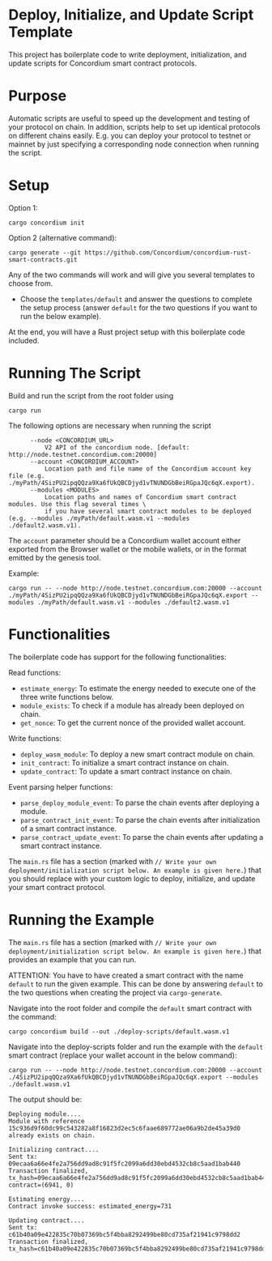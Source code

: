 # Deploy, Initialize, and Update Script Template

This project has boilerplate code to write deployment, initialization, and update scripts for Concordium smart contract protocols. 

# Purpose

Automatic scripts are useful to speed up the development and testing of your protocol on chain. 
In addition, scripts help to set up identical protocols on different chains easily. E.g. you can deploy your protocol to testnet or mainnet by just specifying a corresponding node connection when running the script.

# Setup

Option 1:

```
cargo concordium init 
```

Option 2 (alternative command):

```
cargo generate --git https://github.com/Concordium/concordium-rust-smart-contracts.git
```

Any of the two commands will work and will give you several templates to choose from. 

- Choose the `templates/default` and answer the questions to complete the setup process (answer `default` for the two questions if you want to run the below example).

At the end, you will have a Rust project setup with this boilerplate code included.

# Running The Script

Build and run the script from the root folder using
```
cargo run
```

The following options are necessary when running the script

```
      --node <CONCORDIUM_URL>
          V2 API of the concordium node. [default: http://node.testnet.concordium.com:20000]
      --account <CONCORDIUM_ACCOUNT>
          Location path and file name of the Concordium account key file (e.g. ./myPath/4SizPU2ipqQQza9Xa6fUkQBCDjyd1vTNUNDGbBeiRGpaJQc6qX.export).
      --modules <MODULES>
          Location paths and names of Concordium smart contract modules. Use this flag several times \
          if you have several smart contract modules to be deployed (e.g. --modules ./myPath/default.wasm.v1 --modules ./default2.wasm.v1).
```

The `account` parameter should be a Concordium wallet account either exported from the
Browser wallet or the mobile wallets, or in the format emitted by the
genesis tool.

Example:
```
cargo run -- --node http://node.testnet.concordium.com:20000 --account ./myPath/4SizPU2ipqQQza9Xa6fUkQBCDjyd1vTNUNDGbBeiRGpaJQc6qX.export --modules ./myPath/default.wasm.v1 --modules ./default2.wasm.v1
```

# Functionalities

The boilerplate code has support for the following functionalities:

Read functions:
- `estimate_energy`: To estimate the energy needed to execute one of the three write functions below.
- `module_exists`: To check if a module has already been deployed on chain.
- `get_nonce`: To get the current nonce of the provided wallet account.

Write functions:
- `deploy_wasm_module`: To deploy a new smart contract module on chain.
- `init_contract`: To initialize a smart contract instance on chain.
- `update_contract`: To update a smart contract instance on chain.

Event parsing helper functions:
- `parse_deploy_module_event`: To parse the chain events after deploying a module.
- `parse_contract_init_event`: To parse the chain events after initialization of a smart contract instance.
- `parse_contract_update_event`: To parse the chain events after updating a smart contract instance.

The `main.rs` file has a section (marked with `// Write your own deployment/initialization script below. An example is given here.`) that you should replace with your custom logic to deploy, initialize, and update your smart contract protocol.

# Running the Example

The `main.rs` file has a section (marked with `// Write your own deployment/initialization script below. An example is given here.`) that provides an example that you can run.

ATTENTION: You have to have created a smart contract with the name `default` to run the given example. This can be done by answering `default` to the two questions when creating the project via `cargo-generate`.

Navigate into the root folder and compile the `default` smart contract with the command:
```
cargo concordium build --out ./deploy-scripts/default.wasm.v1
```

Navigate into the deploy-scripts folder and run the example with the `default` smart contract (replace your wallet account in the below command):

```
cargo run -- --node http://node.testnet.concordium.com:20000 --account ./4SizPU2ipqQQza9Xa6fUkQBCDjyd1vTNUNDGbBeiRGpaJQc6qX.export --modules ./default.wasm.v1
```

The output should be:

```
Deploying module....
Module with reference 15c936d9f60dc99c543282a8f16823d2ec5c6faae689772ae06a9b2de45a39d0 already exists on chain.

Initializing contract....
Sent tx: 09ecaa6a66e4fe2a756dd9ad8c91f5fc2099a6dd30ebd4532cb8c5aad1bab440
Transaction finalized, tx_hash=09ecaa6a66e4fe2a756dd9ad8c91f5fc2099a6dd30ebd4532cb8c5aad1bab440 contract=(6941, 0)

Estimating energy....
Contract invoke success: estimated_energy=731

Updating contract....
Sent tx: c61b40a09e422835c70b07369bc5f4bba8292499be80cd735af21941c9798dd2
Transaction finalized, tx_hash=c61b40a09e422835c70b07369bc5f4bba8292499be80cd735af21941c9798dd2
```
